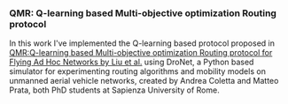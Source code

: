 ### QMR: Q-learning based Multi-objective optimization Routing protocol
In this work I've implemented the Q-learning based protocol proposed in [QMR:Q-learning based Multi-objective optimization Routing protocol for Flying Ad Hoc Networks by Liu et al.](https://www.sciencedirect.com/science/article/pii/S0140366419308278?casa_token=f62WIxHcyYEAAAAA:6EeDMwmfKYuEsA8IEJcK8HhRx7P1ytyRFJ01g7qD2yFU2ABW0zocYzED2s0b5iEYH7vI3XWf) using DroNet, a Python based simulator for experimenting routing algorithms and mobility models on unmanned aerial vehicle networks, created by Andrea Coletta and Matteo Prata, both PhD students at Sapienza University of Rome.
